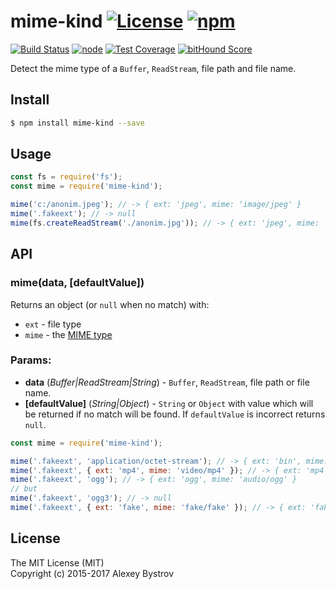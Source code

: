 mime-kind [![License](https://img.shields.io/npm/l/mime-kind.svg)](https://github.com/strikeentco/mime-kind/blob/master/LICENSE)  [![npm](https://img.shields.io/npm/v/mime-kind.svg)](https://www.npmjs.com/package/mime-kind)
==========
[![Build Status](https://travis-ci.org/strikeentco/mime-kind.svg)](https://travis-ci.org/strikeentco/mime-kind) [![node](https://img.shields.io/node/v/mime-kind.svg)](https://www.npmjs.com/package/mime-kind) [![Test Coverage](https://codeclimate.com/github/strikeentco/mime-kind/badges/coverage.svg)](https://codeclimate.com/github/strikeentco/mime-kind/coverage) [![bitHound Score](https://www.bithound.io/github/strikeentco/mime-kind/badges/score.svg)](https://www.bithound.io/github/strikeentco/mime-kind)

Detect the mime type of a `Buffer`, `ReadStream`, file path and file name.

## Install
```sh
$ npm install mime-kind --save
```

## Usage

```js
const fs = require('fs');
const mime = require('mime-kind');

mime('c:/anonim.jpeg'); // -> { ext: 'jpeg', mime: 'image/jpeg' }
mime('.fakeext'); // -> null
mime(fs.createReadStream('./anonim.jpg')); // -> { ext: 'jpeg', mime: 'image/jpeg' }
```

## API

### mime(data, [defaultValue])

Returns an object (or `null` when no match) with:

* `ext` - file type
* `mime` - the [MIME type](http://en.wikipedia.org/wiki/Internet_media_type)

### Params:

* **data** (*Buffer|ReadStream|String*) - `Buffer`, `ReadStream`, file path or file name.
* **[defaultValue]** (*String|Object*) - `String` or `Object` with value which will be returned if no match will be found. If `defaultValue` is incorrect returns `null`.

```js
const mime = require('mime-kind');

mime('.fakeext', 'application/octet-stream'); // -> { ext: 'bin', mime: 'application/octet-stream' }
mime('.fakeext', { ext: 'mp4', mime: 'video/mp4' }); // -> { ext: 'mp4', mime: 'video/mp4' }
mime('.fakeext', 'ogg'); // -> { ext: 'ogg', mime: 'audio/ogg' }
// but
mime('.fakeext', 'ogg3'); // -> null
mime('.fakeext', { ext: 'fake', mime: 'fake/fake' }); // -> { ext: 'fake', mime: 'fake/fake' }
```

## License

The MIT License (MIT)<br/>
Copyright (c) 2015-2017 Alexey Bystrov
